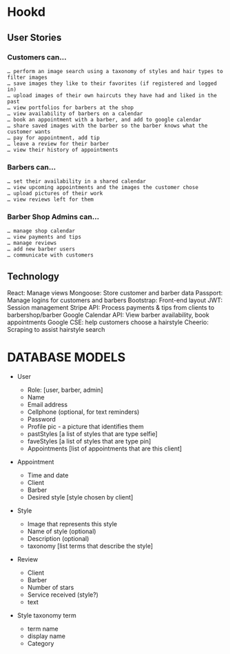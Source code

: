 # Hookd

## User Stories
### Customers can…
	… perform an image search using a taxonomy of styles and hair types to filter images
	… save images they like to their favorites (if registered and logged in)
	… upload images of their own haircuts they have had and liked in the past
	… view portfolios for barbers at the shop
	… view availability of barbers on a calendar
	… book an appointment with a barber, and add to google calendar
	… share saved images with the barber so the barber knows what the customer wants
	… pay for appointment, add tip
	… leave a review for their barber
	… view their history of appointments

### Barbers can…
	… set their availability in a shared calendar
	… view upcoming appointments and the images the customer chose
	… upload pictures of their work 
	… view reviews left for them

### Barber Shop Admins can…
	… manage shop calendar
	… view payments and tips
	… manage reviews
	… add new barber users
	… communicate with customers


## Technology
React: Manage views
Mongoose: Store customer and barber data
Passport: Manage logins for customers and barbers
Bootstrap: Front-end layout
JWT: Session management
Stripe API: Process payments & tips from clients to barbershop/barber
Google Calendar API: View barber availability, book appointments
Google CSE: help customers choose a hairstyle
Cheerio: Scraping to assist hairstyle search

# DATABASE MODELS
* User
    * Role: [user, barber, admin]
    * Name
    * Email address
    * Cellphone (optional, for text reminders)
    * Password
    * Profile pic - a picture that identifies them
    * pastStyles [a list of styles that are type selfie]
    * faveStyles [a list of styles that are type pin]
    * Appointments [list of appointments that are this client]

* Appointment
    * Time and date
    * Client
    * Barber
    * Desired style [style chosen by client]

* Style
    * Image that represents this style
    * Name of style (optional)
    * Description (optional)
    * taxonomy [list terms that describe the style]

* Review
    * Client
    * Barber
    * Number of stars
    * Service received (style?)
    * text

* Style taxonomy term
    * term name
    * display name
    * Category	